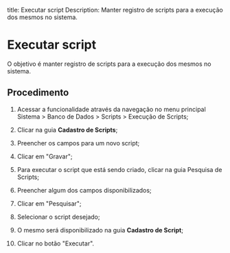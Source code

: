 title: Executar script
Description: Manter registro de scripts para a execução dos mesmos no sistema.
# Executar script

O objetivo é manter registro de scripts para a execução dos mesmos no sistema.

Procedimento
----------------

1.  Acessar a funcionalidade através da navegação no menu principal Sistema \>
    Banco de Dados \> Scripts \> Execução de Scripts;

2.  Clicar na guia **Cadastro de Scripts**;

3.  Preencher os campos para um novo script;

4.  Clicar em "Gravar";

5.  Para executar o script que está sendo criado, clicar na guia Pesquisa de
    Scripts;

6.  Preencher algum dos campos disponibilizados;

7.  Clicar em "Pesquisar";

8.  Selecionar o script desejado;

9.  O mesmo será disponibilizado na guia **Cadastro de Script**;

10. Clicar no botão "Executar".


<!-- !!! tip "About"

    <b>Product/Version:</b> CITSmart | 9.00 &nbsp;&nbsp;
    <b>Updated:</b>01/18/2021 – Anna Martins

